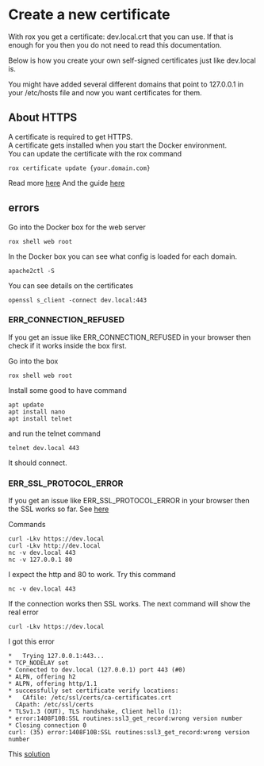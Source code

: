 # Create a new certificate

With rox you get a certificate: dev.local.crt that you can use.
If that is enough for you then you do not need to read this documentation.

Below is how you create your own self-signed certificates just like dev.local is.

You might have added several different domains that point to 127.0.0.1 in your /etc/hosts file and now you want certificates for them.

## About HTTPS
A certificate is required to get HTTPS.  
A certificate gets installed when you start the Docker environment.  
You can update the certificate with the rox command  

```
rox certificate update {your.domain.com} 
```

Read more [here](https://www.labeightyfour.com/2019/07/27/generate-keys-in-openssl-using-configuration-file/)
And the guide [here](https://www.charzam.com/?p=1455)

## errors

Go into the Docker box for the web server
```
rox shell web root 
```

In the Docker box you can see what config is loaded for each domain.
```
apache2ctl -S
```

You can see details on the certificates
``` 
openssl s_client -connect dev.local:443
```

### ERR_CONNECTION_REFUSED
If you get an issue like ERR_CONNECTION_REFUSED in your browser then check if it works inside the box first.

Go into the box
```
rox shell web root
```
Install some good to have command
```
apt update
apt install nano
apt install telnet
```
and run the telnet command
``` 
telnet dev.local 443
```
It should connect.

### ERR_SSL_PROTOCOL_ERROR
If you get an issue like ERR_SSL_PROTOCOL_ERROR in your browser then the SSL works so far.
See [here](https://stackoverflow.com/questions/63188013/localhost-sent-an-invalid-response-even-though-i-use-a-self-signed-certificate)

Commands
```
curl -Lkv https://dev.local
curl -Lkv http://dev.local
nc -v dev.local 443
nc -v 127.0.0.1 80 
```
I expect the http and 80 to work. Try this command
``` 
nc -v dev.local 443
```
If the connection works then SSL works. The next command will show the real error 
```
curl -Lkv https://dev.local
```
I got this error
```
*   Trying 127.0.0.1:443...
* TCP_NODELAY set
* Connected to dev.local (127.0.0.1) port 443 (#0)
* ALPN, offering h2
* ALPN, offering http/1.1
* successfully set certificate verify locations:
*   CAfile: /etc/ssl/certs/ca-certificates.crt
  CApath: /etc/ssl/certs
* TLSv1.3 (OUT), TLS handshake, Client hello (1):
* error:1408F10B:SSL routines:ssl3_get_record:wrong version number
* Closing connection 0
curl: (35) error:1408F10B:SSL routines:ssl3_get_record:wrong version number
```
This [solution](https://stackoverflow.com/questions/50840101/curl-35-error1408f10bssl-routinesssl3-get-recordwrong-version-number)